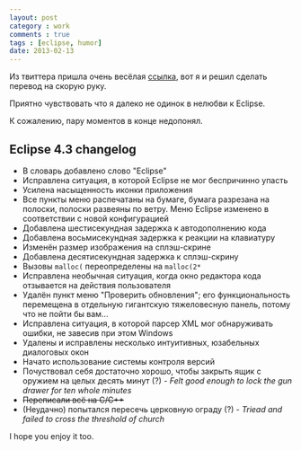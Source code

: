 ```yaml
---
layout: post
category : work
comments : true
tags : [eclipse, humor]
date: 2013-02-13
---
```


Из твиттера пришла очень весёлая [ссылка](http://leonsbuddydave.tumblr.com/post/42394969682/eclipse-4-3-changelog-added-the-word-eclipse), вот я и решил сделать перевод на скорую руку.

Приятно чувствовать что я далеко не одинок в нелюбви к Eclipse.

К сожалению, пару моментов в конце недопонял.

Eclipse 4.3 changelog
---

 * В словарь добавлено слово "Eclipse"
 * Исправлена ситуация, в которой Eclipse не мог беспричинно упасть
 * Усилена насыщенность иконки приложения
 * Все пункты меню распечатаны на бумаге, бумага разрезана на полоски, полоски развеяны по ветру. Меню Eclipse изменено в соответствии с новой конфигурацией
 * Добавлена шестисекундная задержка к автодополнению кода
 * Добавлена восьмисекундная задержка к реакции на клавиатуру
 * Изменён размер изображения на сплэш-скрине
 * Добавлена десятисекундная задержка к сплэш-скрину
 * Вызовы `malloc(` переопределены на `malloc(2*`
 * Исправлена необычная ситуация, когда окно редактора кода отзывается на действия пользователя
 * Удалён пункт меню "Проверить обновления"; его функциональность перемещена в отдельную гигантскую тяжеловесную панель, потому что не пойти бы вам...
 * Исправлена ситуация, в которой парсер XML мог обнаруживать ошибки, не завесив при этом Windows
 * Удалены и исправлены несколько интуитивных, юзабельных диалоговых окон
 * Начато использование системы контроля версий
 * Почуствовал себя достаточно хорошо, чтобы закрыть ящик с оружием на целых десять минут (?) - _Felt good enough to lock the gun drawer for ten whole minutes_
 * <s>Переписали всё на C/С++</s>
 * (Неудачно) попытался пересечь церковную ограду (?) - _Triead and failed to cross the threshold of church_

I hope you enjoy it too.
